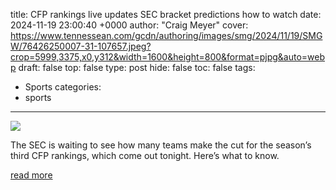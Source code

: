 title: CFP rankings live updates SEC bracket predictions how to watch
date: 2024-11-19 23:00:40 +0000
author: "Craig Meyer"
cover: https://www.tennessean.com/gcdn/authoring/images/smg/2024/11/19/SMGW/76426250007-31-107657.jpeg?crop=5999,3375,x0,y312&width=1600&height=800&format=pjpg&auto=webp
draft: false
top: false
type: post
hide: false
toc: false
tags:
  - Sports
categories:
  - sports
---

![](https://www.tennessean.com/gcdn/authoring/images/smg/2024/11/19/SMGW/76426250007-31-107657.jpeg?crop=5999,3375,x0,y312&width=1600&height=800&format=pjpg&auto=webp)

The SEC is waiting to see how many teams make the cut for the season’s third CFP rankings, which come out tonight. Here’s what to know.

[read more](https://www.tennessean.com/story/sports/college/SEC/2024/11/19/college-football-playoff-rankings-sec-live-updates/76418722007/)
